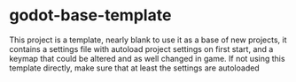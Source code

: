 # godot-base-template
This project is a template, nearly blank to use it as a base of new projects, it contains a settings file with autoload project settings on first start, and a keymap that could be altered and as well changed in game. If not using this template directly, make sure that at least the settings are autoloaded
